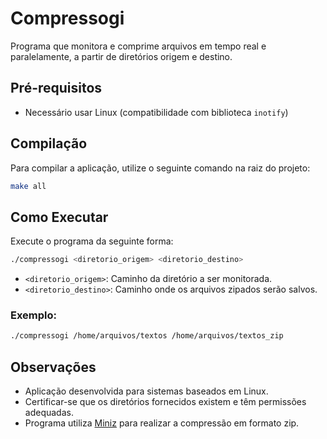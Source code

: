 # Compressogi

Programa que monitora e comprime arquivos em tempo real e paralelamente, a partir de diretórios origem e destino.

## Pré-requisitos

- Necessário usar Linux (compatibilidade com biblioteca `inotify`)

## Compilação

Para compilar a aplicação, utilize o seguinte comando na raiz do projeto:

```bash
make all
```

## Como Executar

Execute o programa da seguinte forma:

```bash
./compressogi <diretorio_origem> <diretorio_destino>
```

- `<diretorio_origem>`: Caminho da diretório a ser monitorada.
- `<diretorio_destino>`: Caminho onde os arquivos zipados serão salvos.

### Exemplo:

```bash
./compressogi /home/arquivos/textos /home/arquivos/textos_zip
```

## Observações

- Aplicação desenvolvida para sistemas baseados em Linux.
- Certificar-se que os diretórios fornecidos existem e têm permissões adequadas.
- Programa utiliza [Miniz](https://github.com/richgel999/miniz) para realizar a compressão em formato zip.
